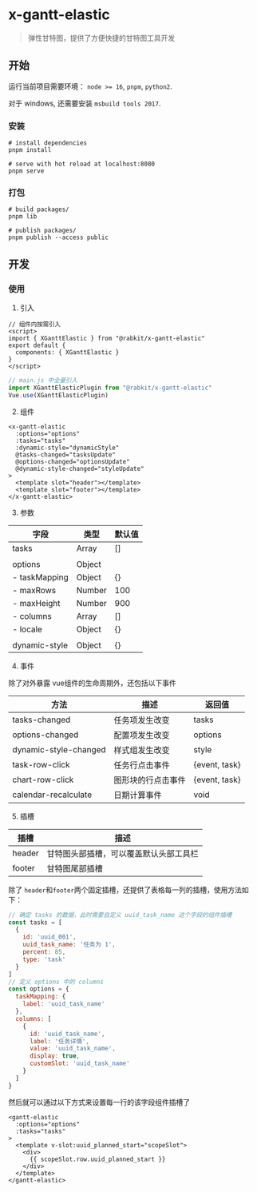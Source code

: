 # x-gantt-elastic

> 弹性甘特图，提供了方便快捷的甘特图工具开发

## 开始

运行当前项目需要环境： `node >= 16`, `pnpm`, `python2`.

对于 windows, 还需要安装 `msbuild tools 2017`.

### 安装

```shell
# install dependencies
pnpm install

# serve with hot reload at localhost:8080
pnpm serve
```

### 打包

```shell
# build packages/
pnpm lib

# publish packages/
pnpm publish --access public
```

## 开发

### 使用

1. 引入

```vue
// 组件内按需引入
<script>
import { XGanttElastic } from "@rabkit/x-gantt-elastic"
export default {
  components: { XGanttElastic }
}
</script>

```

```js
// main.js 中全量引入
import XGanttElasticPlugin from "@rabkit/x-gantt-elastic"
Vue.use(XGanttElasticPlugin)
```

2. 组件


```vue
<x-gantt-elastic
  :options="options"
  :tasks="tasks"
  :dynamic-style="dynamicStyle"
  @tasks-changed="tasksUpdate"
  @options-changed="optionsUpdate"
  @dynamic-style-changed="styleUpdate"
>
  <template slot="header"></template>
  <template slot="footer"></template>
</x-gantt-elastic>
```

3. 参数

| 字段          | 类型   | 默认值 |
| ------------- | ------ | ------ |
| tasks         | Array  | []     |
|               |        |        |
| options       | Object |        |
| - taskMapping | Object | {}     |
| - maxRows     | Number | 100    |
| - maxHeight   | Number | 900    |
| - columns     | Array  | []     |
| - locale      | Object | {}     |
|               |        |        |
| dynamic-style | Object | {}     |

4. 事件

除了对外暴露 vue组件的生命周期外，还包括以下事件 

| 方法                  | 描述               | 返回值        |
| --------------------- | ------------------ | ------------- |
| tasks-changed         | 任务项发生改变     | tasks         |
| options-changed       | 配置项发生改变     | options       |
| dynamic-style-changed | 样式组发生改变     | style         |
| task-row-click        | 任务行点击事件     | {event, task} |
| chart-row-click       | 图形块的行点击事件 | {event, task} |
| calendar-recalculate  | 日期计算事件       | void          |

5. 插槽

| 插槽   | 描述                                   |
| ------ | -------------------------------------- |
| header | 甘特图头部插槽，可以覆盖默认头部工具栏 |
| footer | 甘特图尾部插槽                         |

除了 `header`和`footer`两个固定插槽，还提供了表格每一列的插槽，使用方法如下：

```js
// 确定 tasks 的数据，此时需要自定义 uuid_task_name 这个字段的组件插槽
const tasks = [
  {
    id: 'uuid_001',
    uuid_task_name: '任务为 1',
    percent: 85,
    type: 'task'
  }
]
// 定义 options 中的 columns
const options = {
  taskMapping: {
    label: 'uuid_task_name'
  },
  columns: [
    {
      id: 'uuid_task_name',
      label: '任务详情',
      value: 'uuid_task_name',
      display: true,
      customSlot: 'uuid_task_name'
    }
  ]
}
```

然后就可以通过以下方式来设置每一行的该字段组件插槽了

```vue
<gantt-elastic
  :options="options"
  :tasks="tasks"
>
  <template v-slot:uuid_planned_start="scopeSlot">
    <div>
      {{ scopeSlot.row.uuid_planned_start }}
    </div>
  </template>
</gantt-elastic>
```

